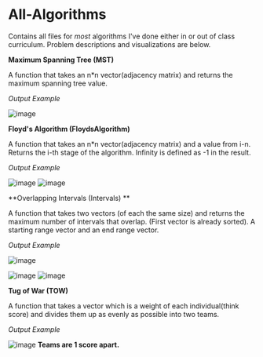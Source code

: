 # All-Algorithms
Contains all files for *most* algorithms I've done either in or out of class curriculum. Problem descriptions and visualizations are below.



**Maximum Spanning Tree (MST)**

A function that takes an n*n vector(adjacency matrix) and returns the maximum spanning tree value.

_Output Example_


![image](https://user-images.githubusercontent.com/69823133/142751057-7f43cb1d-914a-40fb-a655-ef4899c0fee5.png)


**Floyd's Algorithm (FloydsAlgorithm)**

A function that takes an n*n vector(adjacency matrix) and a value from i-n. Returns the i-th stage of the algorithm. Infinity is defined as -1 in the result.

_Output Example_

![image](https://user-images.githubusercontent.com/69823133/142751210-85fb81c3-1212-4b4d-80bf-270934b66220.png)
![image](https://user-images.githubusercontent.com/69823133/142751223-e1b11b65-66d6-4b8b-a8d1-9f9e3ec83385.png)


**Overlapping Intervals (Intervals) **

A function that takes two vectors (of each the same size) and returns the maximum number of intervals that overlap. (First vector is already sorted). A starting range vector and an end range vector.

_Output Example_

![image](https://user-images.githubusercontent.com/69823133/142751320-4ce87306-de31-4fa1-88eb-6e63a4eb759a.png)

![image](https://user-images.githubusercontent.com/69823133/142751305-72479cad-9435-4e16-a8f7-e98285d6406a.png)
![image](https://user-images.githubusercontent.com/69823133/142751325-6cf9aaa8-43ec-4a30-a826-f25017d916d0.png)


**Tug of War (TOW)**

A function that takes a vector which is a weight of each individual(think score) and divides them up as evenly as possible into two teams.

_Output Example_

![image](https://user-images.githubusercontent.com/69823133/142751674-4a79cd91-1271-4390-a38a-e3eab4ab72de.png)
**Teams are 1 score apart.**
